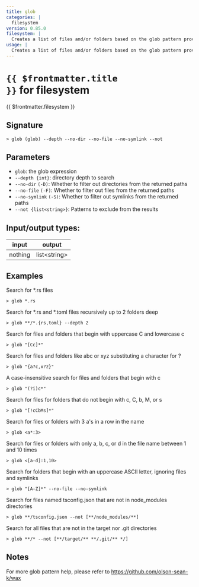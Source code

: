 ```yaml
---
title: glob
categories: |
  filesystem
version: 0.85.0
filesystem: |
  Creates a list of files and/or folders based on the glob pattern provided.
usage: |
  Creates a list of files and/or folders based on the glob pattern provided.
---
```

<!-- This file is automatically generated. Please edit the command in https://github.com/nushell/nushell instead. -->

# <code>{{ $frontmatter.title }}</code> for filesystem

<div class='command-title'>{{ $frontmatter.filesystem }}</div>

## Signature

```> glob (glob) --depth --no-dir --no-file --no-symlink --not```

## Parameters

 -  `glob`: the glob expression
 -  `--depth {int}`: directory depth to search
 -  `--no-dir` `(-D)`: Whether to filter out directories from the returned paths
 -  `--no-file` `(-F)`: Whether to filter out files from the returned paths
 -  `--no-symlink` `(-S)`: Whether to filter out symlinks from the returned paths
 -  `--not {list<string>}`: Patterns to exclude from the results


## Input/output types:

| input   | output       |
| ------- | ------------ |
| nothing | list\<string\> |

## Examples

Search for *.rs files
```shell
> glob *.rs

```

Search for *.rs and *.toml files recursively up to 2 folders deep
```shell
> glob **/*.{rs,toml} --depth 2

```

Search for files and folders that begin with uppercase C and lowercase c
```shell
> glob "[Cc]*"

```

Search for files and folders like abc or xyz substituting a character for ?
```shell
> glob "{a?c,x?z}"

```

A case-insensitive search for files and folders that begin with c
```shell
> glob "(?i)c*"

```

Search for files for folders that do not begin with c, C, b, M, or s
```shell
> glob "[!cCbMs]*"

```

Search for files or folders with 3 a's in a row in the name
```shell
> glob <a*:3>

```

Search for files or folders with only a, b, c, or d in the file name between 1 and 10 times
```shell
> glob <[a-d]:1,10>

```

Search for folders that begin with an uppercase ASCII letter, ignoring files and symlinks
```shell
> glob "[A-Z]*" --no-file --no-symlink

```

Search for files named tsconfig.json that are not in node_modules directories
```shell
> glob **/tsconfig.json --not [**/node_modules/**]

```

Search for all files that are not in the target nor .git directories
```shell
> glob **/* --not [**/target/** **/.git/** */]

```

## Notes
For more glob pattern help, please refer to https://github.com/olson-sean-k/wax